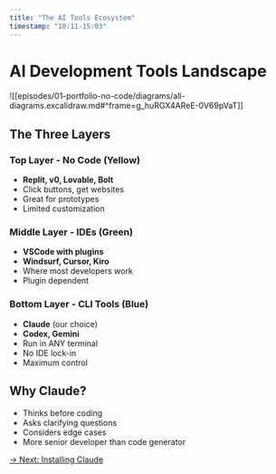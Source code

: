 ```yaml
---
title: "The AI Tools Ecosystem"
timestamp: "10:11-15:03"
---
```


# AI Development Tools Landscape

![[episodes/01-portfolio-no-code/diagrams/all-diagrams.excalidraw.md#^frame=g_huRGX4AReE-0V69pVaT]]

## The Three Layers

### Top Layer - No Code (Yellow)
- **Replit, v0, Lovable, Bolt**
- Click buttons, get websites
- Great for prototypes
- Limited customization

### Middle Layer - IDEs (Green)
- **VSCode with plugins**
- **Windsurf, Cursor, Kiro**
- Where most developers work
- Plugin dependent

### Bottom Layer - CLI Tools (Blue)
- **Claude** (our choice)
- **Codex, Gemini**
- Run in ANY terminal
- No IDE lock-in
- Maximum control

## Why Claude?
- Thinks before coding
- Asks clarifying questions
- Considers edge cases
- More senior developer than code generator

[→ Next: Installing Claude](03-claude-code-install.md)